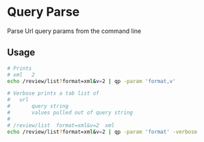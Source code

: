 # Query Parse
Parse Url query params from the command line

## Usage
```sh
# Prints
# xml	2
echo /review/list?format=xml&v=2 | qp -param 'format,v'

# Verbose prints a tab list of
# 	url
#		query string
#		values pulled out of query string
#
# /review/list	format=xml&v=2	xml
echo /review/list?format=xml&v=2 | qp -param 'format' -verbose
```
